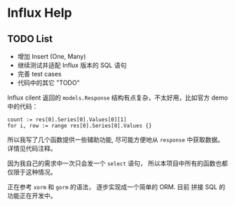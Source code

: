 # Influx Help

## TODO List

* 增加 Insert (One, Many)
* 继续测试并适配 Influx 版本的 SQL 语句
* 完善 test cases
* 代码中的其它 "TODO"


Influx cilent 返回的 `models.Response` 结构有点复杂，不太好用，比如官方 demo 中的代码：

 ```
count := res[0].Series[0].Values[0][1]
for i, row := range res[0].Series[0].Values {}
```
所以我写了几个函数提供一些辅助功能, 尽可能方便地从 `response` 中获取数据。 详情见代码注释。

因为我自己的需求中一次只会发一个 `select` 语句， 所以本项目中所有的函数也都仅限于这种情况。

正在参考 `xorm` 和 `gorm` 的语法， 逐步实现成一个简单的 ORM. 目前 拼接 SQL 的功能正在开发中。